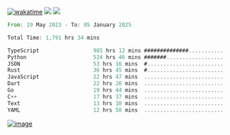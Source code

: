 [![wakatime](https://wakatime.com/badge/user/00eead22-fb14-4dd0-ab8a-3625cafbd50d.svg)](https://wakatime.com/@00eead22-fb14-4dd0-ab8a-3625cafbd50d)
![](https://komarev.com/ghpvc/?username=flatypus)
![](https://pixel.flatypus.me/flatypus?type=tracker)
<!--START_SECTION:waka-->

```rust
From: 19 May 2023 - To: 05 January 2025

Total Time: 1,791 hrs 34 mins

TypeScript                 985 hrs 12 mins ##############...........   54.74 %
Python                     524 hrs 46 mins #######..................   29.16 %
JSON                       53 hrs 16 mins  #........................   02.96 %
Rust                       36 hrs 45 mins  #........................   02.04 %
JavaScript                 22 hrs 47 mins  .........................   01.27 %
Dart                       22 hrs 26 mins  .........................   01.25 %
Go                         19 hrs 44 mins  .........................   01.10 %
C++                        17 hrs 37 mins  .........................   00.98 %
Text                       13 hrs 10 mins  .........................   00.73 %
YAML                       12 hrs 50 mins  .........................   00.71 %
```

<!--END_SECTION:waka-->
[<img alt="image" src="https://github.com/flatypus/flatypus/assets/68029599/0a302dc1-501c-43a0-ae8d-37ec4817f3bd">](https://flatypus.me)

